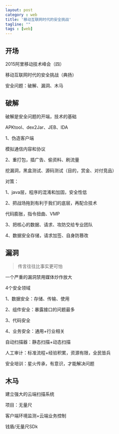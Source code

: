 ```yaml
---
layout: post
category : web
title: '移动互联网时代的安全挑战'
tagline: ""
tags : [web]
---
```


## 开场

2015阿里移动技术峰会（四）

移动互联网时代的安全挑战（典扬）

安全问题：破解、漏洞、木马

<!--break-->

## 破解

破解是安全问题的开端，技术的基础

APKtool、dex2Jar、JEB、IDA

1、伪造客户端

模拟通信内容和协议

2、重打包，插广告、偷资料、刷流量

挖漏洞，黑盒测试、源码测试（目的，赏金、对付竞品）

对策：

1、java层，程序的混淆和加固，安全性低

2、把战场拖到有利于我们的底层，再配合技术

代码膨胀，指令扭曲、VMP

3、把核心的数据、请求、攻防交给专业团队

4、数据安全存储，请求加签、自身防篡改

## 漏洞

> 传言往往比事实更可怕

一个严重的漏洞禁用媒体炒作放大

4个安全领域

1、数据安全：存储、传输、使用

2、组件安全：暴露接口的问题最多

3、代码安全

4、业务安全：通用+行业相关

自动扫描器：静态扫描+动态扫描

人工审计：标准流程+经验积累，资源有限，全民皆兵

安全培训：星火传承，有意识，才能解决问题

## 木马

建立强大的云端扫描系统

项目：无量尺

客户端环境监测+云端业务控制

钱盾/无量尺SDk
